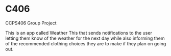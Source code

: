 # C406
CCPS406 Group Project

This is an app called Weather This that sends notifications to the user letting 
them know of the weather for the next day while also informing them of the recommended 
clothing choices they are to make if they plan on going out.